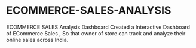 # ECOMMERCE-SALES-ANALYSIS
ECOMMERCE SALES Analysis Dashboard
Created a Interactive Dashboard of ECommerce Sales , So that owner of store can track and analyze their online sales across India.
